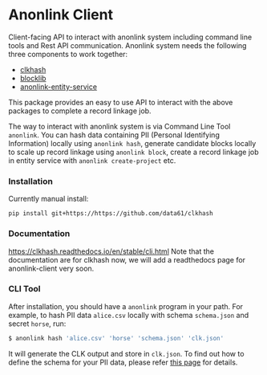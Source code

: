 
# Anonlink Client

Client-facing API to interact with anonlink system including command line tools and Rest API communication.
Anonlink system needs the following three components to work together:

* [clkhash](https://github.com/data61/clkhash)
* [blocklib](https://github.com/data61/blocklib)
* [anonlink-entity-service](https://github.com/data61/anonlink-entity-service)

This package provides an easy to use API to interact with the above packages to complete a record linkage job.

The way to interact with anonlink system is via Command Line Tool `anonlink`. You can hash data containing PII (Personal
 Identifying Information) locally using `anonlink hash`, generate candidate blocks locally to scale up record linkage 
 using `anonlink block`, create a record linkage job in entity service with `anonlink create-project` etc.

### Installation
Currently manual install:

```python3
pip install git+https://https://github.com/data61/clkhash
```

### Documentation
https://clkhash.readthedocs.io/en/stable/cli.html
Note that the documentation are for clkhash now, we will add a readthedocs page for anonlink-client very soon.

### CLI Tool
After installation, you should have a `anonlink` program in your path. For
example, to hash PII data  `alice.csv` locally with schema `schema.json` and secret `horse`, run:
```bash
$ anonlink hash 'alice.csv' 'horse' 'schema.json' 'clk.json'
```

It will generate the CLK output and store in `clk.json`. To find out how to define the schema
for your PII data, please refer [this page](https://clkhash.readthedocs.io/en/stable/schema.html) for 
details.

